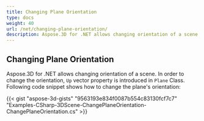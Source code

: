 ```yaml
---
title: Changing Plane Orientation
type: docs
weight: 40
url: /net/changing-plane-orientation/
description: Aspose.3D for .NET allows changing orientation of a scene. In order to change the orientation, Up vector property is introduced in Plane Class.
---
```


## **Changing Plane Orientation**
Aspose.3D for .NET allows changing orientation of a scene. In order to change the orientation, `Up` vector property is introduced in `Plane` Class. Following code snippet shows how to change the plane's orientation:

{{< gist "aspose-3d-gists" "9563193e834f0087b554c83130fcf7c7" "Examples-CSharp-3DScene-ChangePlaneOrientation-ChangePlaneOrientation.cs" >}}
